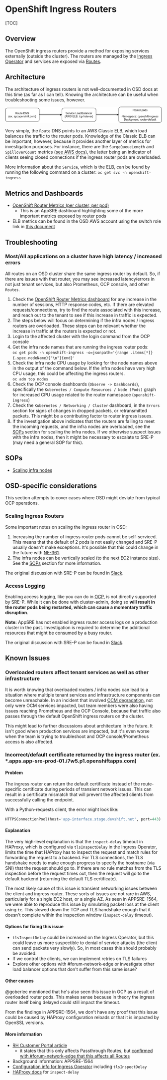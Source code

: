 # OpenShift Ingress Routers

[TOC]

## Overview

The OpenShift ingress routers provide a method for exposing services externally (outside the cluster). The routers are managed by the [Ingress Operator](https://docs.openshift.com/container-platform/4.9/networking/ingress-operator.html) and services are exposed via [Routes](https://docs.openshift.com/container-platform/4.9/networking/routes/route-configuration.html).

## Architecture

The architecture of ingress routers is not well-documented in OSD docs at this time (as far as I can tell). Knowing the architecture can be useful when troubleshooting some issues, however.

![OSD Ingress Routers](img/osd-ingress-routers.png "OSD Ingress Router Architecture")

Very simply, the `Route` DNS points to an AWS Classic ELB, which load balances the traffic to the router pods. Knowledge of the Classic ELB can be important, however, because it provides another layer of metrics for investigation purposes. For instance, there are the `SurgeQueueLength` and `SpilloverCount` metrics ([see AWS docs](https://docs.aws.amazon.com/elasticloadbalancing/latest/classic/elb-cloudwatch-metrics.html)), the latter being an indicator of clients seeing closed connections if the ingress router pods are overloaded.

More information about the `Service`, which is the ELB, can be found by running the following command on a cluster: `oc get svc -n openshift-ingress`

## Metrics and Dashboards

* [OpenShift Router Metrics (per cluster, per pod)](https://grafana.app-sre.devshift.net/d/kMh0vlEWk/openshift-router-metrics?orgId=1&refresh=5m)
  * This is an AppSRE dashboard highlighting some of the more important metrics exposed by router pods
* ELB metrics can be found in the OSD AWS account using the switch role link in [this document](https://gitlab.cee.redhat.com/service/app-interface-output/-/blob/master/ocm-aws-infrastructure-access-switch-role-links.md)

## Troubleshooting

### Most/All applications on a cluster have high latency / increased errors

All routes on an OSD cluster share the same ingress router by default. So, if there are issues with that router, you may see increased latency/errors in not just tenant services, but also Prometheus, OCP console, and other `Routes`.

1. Check the [OpenShift Router Metrics dashboard](#metrics-and-dashboards) for any increase in the number of sessions, HTTP response codes, etc. If there are elevated requests/connections, try to find the route associated with this increase, and reach out to the tenant to see if this increase in traffic is expected.
2. The steps below will focus on determining if the infra nodes / ingress routers are overloaded. These steps can be relevant whether the increase in traffic at the routers is expected or not.
3. Login to the affected cluster with the login command from the OCP console
4. Get the infra node names that are running the ingress router pods:\
   ```oc get pods -n openshift-ingress -o=jsonpath='{range .items[*]}{.spec.nodeName}{"\n"}{end}'```
5. Check the infra node CPU usage by looking for the node names above in the output of the command below. If the infra nodes have very high CPU usage, this could be affecting the ingress routers.\
   ```oc adm top nodes```
6. Check the OCP console dashboards (`Observe -> Dashboards`), specifically the `Kubernetes / Compute Resources / Node (Pods)` graph for increased CPU usage related to the router namespace (`openshift-ingress`)
7. Check the `Kubernetes / Networking / Cluster` dashboard, in the `Errors` section for signs of changes in dropped packets, or retransmitted packets. This might be a contributing factor to router ingress issues.
8. If the investigation above indicates that the routers are failing to meet the incoming requests, and the infra nodes are overloaded, see the [SOPs](#sops) section for scaling the infra nodes. If we otherwise suspect issues with the infra nodes, then it might be necessary to escalate to SRE-P (may need a general SOP for this).


## SOPs

* [Scaling infra nodes](/docs/app-sre/sop/scaling-osd-infra-nodes.md)

## OSD-specific considerations

This section attempts to cover cases where OSD might deviate from typical OCP operations.

### Scaling Ingress Routers

Some important notes on scaling the ingress router in OSD:

1. Increasing the number of ingress router pods cannot be self-serviced. This means that the default of 2 pods is not easily changed and SRE-P usually doesn't make exceptions. It's possible that this could change in the future with [NE-361](https://issues.redhat.com/browse/NE-361).
2. The infra nodes can be vertically scaled (to the next EC2 instance size). See the [SOPs](#sops) section for more information.

The original discussion with SRE-P can be found in [Slack](https://coreos.slack.com/archives/CCX9DB894/p1640012063193800).

### Access Logging

Enabling access logging, like you can do in [OCP](https://docs.openshift.com/container-platform/4.9/networking/ingress-operator.html#nw-configure-ingress-access-logging_configuring-ingress), is not directly supported by SRE-P. While it can be done with cluster-admin, doing so **will result in the router pods being restarted, which can cause a momentary traffic disruption**.

**Note:** AppSRE has not enabled ingress router access logs on a production cluster in the past. Investigation is required to determine the additional resources that might be consumed by a busy router.

The original discussion with SRE-P can be found in [Slack](https://coreos.slack.com/archives/CCX9DB894/p1640029687217400).

## Known Issues

### Overloaded routers affect tenant services as well as other infrastructure

It is worth knowing that overloaded routers / infra nodes can lead to a situation where multiple tenant services and infrastructure components can become unreachable. In an incident that involved [OCM degradation](https://docs.google.com/document/d/1wxXTiXLK8v7JuwOnm7Jte5-jU50qAhEljFTsIexM6Ho/edit#), not only were OCM services impacted, but team members were also having issues reaching Prometheus and the OCP Console, because that traffic also passes through the default OpenShift ingress routers on the cluster.

This might lead to further discussions about architecture in the future. It isn't good when production services are impacted, but it's even worse when the team is trying to troubleshoot and OCP console/Prometheus access is also affected.

### Incorrect/default certificate returned by the ingress router (ex. *.apps.app-sre-prod-01.i7w5.p1.openshiftapps.com)

#### Problem
The ingress router can return the default certificate instead of the route-specific certificate during periods of transient network issues. This can result in a certificate mismatch that will prevent the affected clients from successfully calling the endpoint.

With a Python-requests client, the error might look like:

```python
HTTPSConnectionPool(host='app-interface.stage.devshift.net', port=443): Max retries exceeded with url: / (Caused by SSLError(CertificateError("hostname 'app-interface.stage.devshift.net' doesn't match either of '*.apps.app-sre-stage-0.k3s7.p1.openshiftapps.com', 'api.app-sre-stage-0.k3s7.p1.openshiftapps.com', 'rh-api.app-sre-stage-0.k3s7.p1.openshiftapps.com'",),) 
```

#### Explanation

The very high-level explanation is that the `inspect-delay` timeout in HAProxy, which is configured via `tlsInspectDelay` in the Ingress Operator, limits the time that HAProxy has to inspect the request and match rules for forwarding the request to a backend. For TLS connections, the TLS handshake needs to make enough progress to specify the hostname (via SNI) that the request should go to. If there are no rule matches from the TLS inspection before the request times out, then the request will go to the default backend (returning the default TLS certificate).

The most likely cause of this issue is transient networking issues between the client and ingress router. These sorts of issues are not rare in AWS, particularly for a single EC2 host, or a single AZ. As seen in APPSRE-1564, we were able to reproduce this issue by simulating packet loss at the client using `tc`. This slowed down the TCP and TLS handshake enough that it doesn't complete within the inspection window (`inspect-delay` timeout).

#### Options for fixing this issue

* `tlsInspectDelay` could be increased on the Ingress Operator, but this could leave us more suspectible to denial of service attacks (the client can send packets very slowly). So, in most cases this should probably be avoided.
* If we control the clients, we can implement retries on TLS failures
* Explore other options with #forum-network-edge or investigate other load balancer options that don't suffer from this same issue?

#### Other causes

@goberlec mentioned that he's also seen this issue in OCP as a result of overloaded router pods. This makes sense because in theory the ingress router itself being delayed could still impact the timeout.

From the findings in APPSRE-1564, we don't have any proof that this issue could be caused by HAProxy configuration reloads or that it is impacted by OpenSSL versions.

#### More information

* [RH Customer Portal article](https://access.redhat.com/solutions/5603871)
  * it states that this only affects Passthrough Routes, but [confirmed with #forum-network-edge that this affects all Routes](https://coreos.slack.com/archives/CCH60A77E/p1642539370035300)
* Background information: APPSRE-1564
* [Configuration info for Ingress Operator](https://docs.openshift.com/container-platform/4.9/networking/ingress-operator.html#nw-ingress-controller-configuration-parameters_configuring-ingress) including `tlsInspectDelay`
* [HAProxy docs](https://cbonte.github.io/haproxy-dconv/1.8/configuration.html#4-tcp-request%20inspect-delay) for `inspect-delay`

